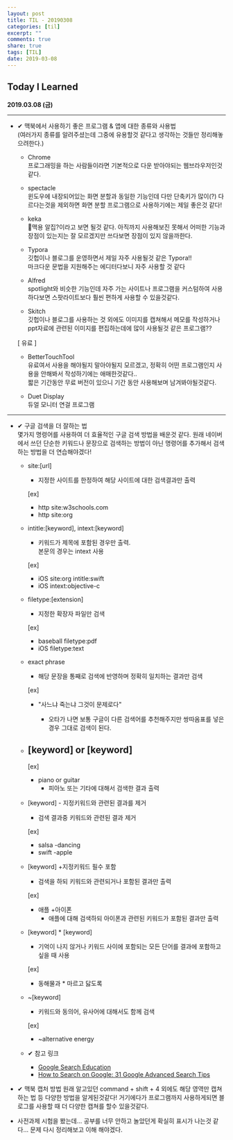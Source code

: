 ```yaml
---
layout: post
title: TIL - 20190308
categories: [til]
excerpt: ""
comments: true
share: true
tags: [TIL]
date: 2019-03-08
---
```


## Today I Learned

**2019.03.08 (금)**

---
- ✔︎ 맥북에서 사용하기 좋은 프로그램 & 앱에 대한 종류와 사용법<br>
(여러가지 종류를 알려주셨는데 그중에 유용할것 같다고 생각하는 것들만 정리해놓으려한다.)

    - Chrome<br>
    프로그래밍을 하는 사람들이라면 기본적으로 다운 받아야되는 웹브라우저인것 같다.
    
    - spectacle<br>
    윈도우에 내장되어있는 화면 분할과 동일한 기능인데 다만 단축키가 많이(?) 다르다는것을 제외하면 화면 분할 프로그램으로 사용하기에는 제일 좋은것 같다!

    - keka<br>
    맥용 알집?이라고 보면 될것 같다. 아직까지 사용해보진 못해서 어떠한 기능과 장점이 있는지는 잘 모르겠지만 쓰다보면 장점이 있지 않을까한다.

    - Typora<br>
    깃헙이나 블로그를 운영하면서 제일 자주 사용될것 같은 Typora!!<br>
    마크다운 문법을 지원해주는 에디터다보니 자주 사용할 것 같다

    - Alfred<br>
    spotlight와 비슷한 기능인데 자주 가는 사이트나 프로그램을 커스텀하여 사용하다보면 스팟라이트보다 훨씬 편하게 사용할 수 있을것같다.

    - Skitch<br>
    깃헙이나 블로그를 사용하는 것 외에도 이미지를 캡쳐해서 메모를 작성하거나 ppt자료에 관련된 이미지를 편집하는데에 많이 사용될것 같은 프로그램??

    [ 유료 ]

    - BetterTouchTool<br>
    유료여서 사용을 해야될지 말아야될지 모르겠고, 정확히 어떤 프로그램인지 사용을 안해봐서 작성하기에는 애매한것같다..<br>
    짧은 기간동안 무료 버전이 있으니 기간 동안 사용해보며 남겨봐야될것같다.

    - Duet Display<br>
    듀얼 모니터 연걸 프로그램

---

- ✔︎ 구글 검색을 더 잘하는 법<br>몇가지 명령어를 사용하여 더 효율적인 구글 검색 방법을 배운것 같다. 원래 네이버에서 쓰던 단순한 키워드나 문장으로 검색하는 방법이 아닌 명령어를 추가해서 검색하는 방법을 더 연습해야겠다!

    - site:[url]
        - 지정한 사이트를 한정하여 해당 사이트에 대한 검색결과만 출력

        [ex]
        - http site:w3schools.com
        - http site:org

    - intitle:[keyword], intext:[keyword]
        - 키워드가 제목에 포함된 경우만 출력.<br>본문의 경우는 intext 사용

        [ex]
        - iOS site:org intitle:swift
        - iOS intext:objective-c

    - filetype:[extension]
        - 지정한 확장자 파일만 검색

        [ex]
        - baseball filetype:pdf
        - iOS filetype:text

    - exact phrase
        - 해당 문장을 통째로 검색에 반영하며 정확히 일치하는 결과만 검색

        [ex]
        - "사느냐 죽는냐 그것이 문제로다"

            - 오타가 나면 보통 구글이 다른 검색어를 추천해주지만 쌍따옴표를 넣은 경우 그대로 검색이 된다.

    - [keyword] or [keyword]
        - 

        [ex]
        - piano or guitar
            - 피아노 또는 기타에 대해서 검색한 결과 출력
    
    - [keyword] - 지정키워드와 관련된 결과를 제거
        - 검색 결과중 키워드와 관련된 결과 제거

        [ex]
        - salsa -dancing
        - swift -apple

    - [keyword] +지정키워드 필수 포함
        - 검색을 하되 키워드와 관련되거나 포함된 결과만 출력

        [ex]
        - 애플 +아이폰
            - 애플에 대해 검색하되 아이폰과 관련된 키워드가 포함된 결과만 출력

    - [keyword] * [keyword]
        - 기억이 나지 않거나 키워드 사이에 포함되는 모든 단어를 결과에 포함하고 싶을 때 사용

        [ex]
        - 동해물과 * 마르고 닳도록

    - ~[keyword]
        - 키워드와 동의어, 유사어에 대해서도 함께 검색

        [ex]
        - ~alternative energy

    - ✔︎ 참고 링크<br>
        - [ Google Search Education ](https://www.google.com/insidesearch/searcheducation)
        - [ How to Search on Google: 31 Google Advanced Search Tips ](https://blog.hubspot.com/marketing/google-advanced-search-tips)

    
- ✔︎ 맥북 캡처 방법 원래 알고있던 command + shift + 4 외에도 해당 영역만 캡쳐하는 법 등 다양한 방법을 알게된것같다! 거기에다가 프로그램까지 사용하게되면 블로그를 사용할 때 더 다양한 캡쳐를 할수 있을것같다.

- 사전과제 시험을 봤는데... 공부를 너무 안하고 놀았던게 확실히 표시가 나는것 같다... 문제 다시 정리해보고 이해 해야겠다.

